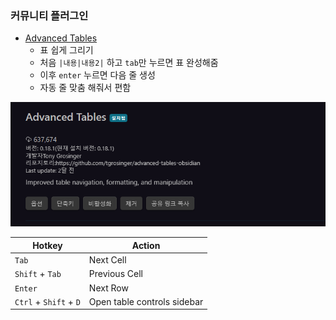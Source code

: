 ### 커뮤니티 플러그인

-   [Advanced Tables](obsidian://show-plugin?id=table-editor-obsidian) 
    - 표 쉽게 그리기
    - 처음 `|내용|내용2|` 하고 `tab`만 누르면 표 완성해줌
    - 이후 `enter` 누르면 다음 줄 생성
    - 자동 줄 맞춤 해줘서 편함

![](assets/image-20230217163551003.png)

| Hotkey           | Action                      |
| ---------------- | --------------------------- |
| `Tab`              | Next Cell                   |
| `Shift` + `Tab`      | Previous Cell               |
| `Enter`            | Next Row                    |
| `Ctrl` + `Shift` + `D` | Open table controls sidebar |
